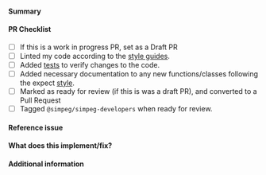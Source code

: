 <!-- 
Thanks for contributing a pull request to SimPEG!
Remember to use a personal fork of SimPEG to propose changes.

Check out the stages of a pull request at
https://docs.simpeg.xyz/content/getting_started/contributing/pull-requests.html

Note that we are a team of volunteers and we appreciate your
patience during the review process.

Again, thanks for contributing!

Feel free to remove lines from this template that do not apply to you pull request.
-->

#### Summary
<!-- Add a summary of this Pull Request -->

#### PR Checklist
* [ ] If this is a work in progress PR, set as a Draft PR
* [ ] Linted my code according to the [style guides](https://docs.simpeg.xyz/content/getting_started/contributing/code-style.html).
* [ ] Added [tests](https://docs.simpeg.xyz/content/getting_started/practices.html#testing) to verify changes to the code.
* [ ] Added necessary documentation to any new functions/classes following the
      expect [style](https://docs.simpeg.xyz/content/getting_started/practices.html#documentation).
* [ ] Marked as ready for review (if this is was a draft PR), and converted 
      to a Pull Request
* [ ] Tagged ``@simpeg/simpeg-developers`` when ready for review.

#### Reference issue
<!--Example: write "Closes #NNNN" to automatically close that issue on merge.-->

#### What does this implement/fix?
<!--Please explain your changes.-->

#### Additional information
<!--Any additional information you think is important.-->


<!--
Once all tests pass and the code has been reviewed and approved, it will be merged into main
-->
